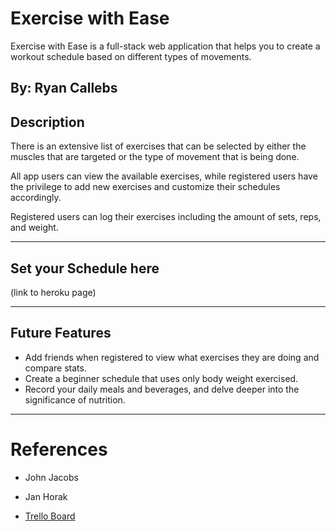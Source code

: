 # Exercise with Ease

Exercise with Ease is a full-stack web application that helps you to create a workout schedule based on different types of movements.

By: Ryan Callebs
--
## Description
There is an extensive list of exercises that can be selected by either the muscles that are targeted or the type of movement that is being done.

All app users can view the available exercises, while registered users have the privilege to add new exercises and customize their schedules accordingly.

Registered users can log their exercises including the amount of sets, reps, and weight.

---
## Set your Schedule here
(link to heroku page)

---
## Future Features

-   Add friends when registered to view what exercises they are doing and compare stats.
- Create a beginner schedule that uses only body weight exercised.
- Record your daily meals and beverages, and delve deeper into the significance of nutrition.

---
# References
- John Jacobs
- Jan Horak

- [Trello Board](https://trello.com/b/SmjSYgXO/crud-app)